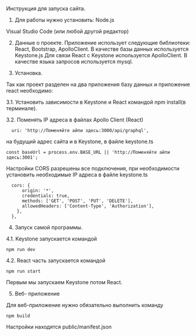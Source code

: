 
Инструкция для запуска сайта.
1.	Для работы нужно установить:
 Node.js

 Visual Studio Code (или любой другой редактор)
 
2.	Данные о проекте.
Приложение использует следующие библиотеки: React, Bootstrap, ApolloClient.
В качестве базы данных используется Keystone.js
Для связи React с Keystone используется ApolloClient.
В качестве языка запросов используется mysql.

3.	Установка.
   
Так как проект разделен на два приложения базу данных и приложение react необходимо:

3.1. Установить зависимости в Keystone и React командой npm install(в терминале).

3.2. Поменять IP адреса в файлах Apollo Client (React)
```
  uri: 'http://Поменяйте айпи здесь:3000/api/graphql',
```
 на будущий адрес сайта и в Keystone, в файле keystone.ts
```
const baseUrl = process.env.BASE_URL || 'http://Поменяйте айпи здесь:3001';
```
Настройки CORS разрешены все подключения, при необходимости установить необходимые IP адреса в файле keystone.ts
```
  cors: {
      origin: '*', 
      credentials: true,
      methods: ['GET', 'POST', 'PUT', 'DELETE'], 
      allowedHeaders: ['Content-Type', 'Authorization'],
    },
  },
```

4.	Запуск самой программы.
   
4.1.	Keystone запускается командой
```
npm run dev
```
4.2.	React часть запускается командой 
```
npm run start
```
Первым мы запускаем Keystone потом React.

5.	Веб- приложение
   
Для веб-приложение нужно обязательно выполнить команду
```
npm build
```
Настройки находятся public/manifest.json



